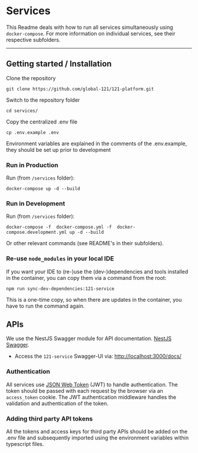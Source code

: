 # Services

This Readme deals with how to run all services simultaneously using `docker-compose`. For more information on individual services, see their respective subfolders.

---

## Getting started / Installation

Clone the repository

    git clone https://github.com/global-121/121-platform.git

Switch to the repository folder

    cd services/

Copy the centralized .env file

    cp .env.example .env

Environment variables are explained in the comments of the .env.example, they should be set up prior to development

### Run in Production

Run (from `/services` folder):

    docker-compose up -d --build

### Run in Development

Run (from `/services` folder):

    docker-compose -f  docker-compose.yml -f  docker-compose.development.yml up -d --build

Or other relevant commands (see README's in their subfolders).

### Re-use `node_modules` in your local IDE

If you want your IDE to (re-)use the (dev-)dependencies and tools installed in the container, you can copy them via a command from the root:

    npm run sync-dev-dependencies:121-service

This is a one-time copy, so when there are updates in the container, you have to run the command again.

## APIs

We use the NestJS Swagger module for API documentation. [NestJS Swagger](https://github.com/nestjs/swagger).

- Access the `121-service` Swagger-UI via: <http://localhost:3000/docs/>

### Authentication

All services use [JSON Web Token](https://jwt.io/) (JWT) to handle authentication. The token should be passed with each request by the browser via an `access_token` cookie. The JWT authentication middleware handles the validation and authentication of the token.

### Adding third party API tokens

All the tokens and access keys for third party APIs should be added on the .env file and subsequently imported using the environment variables within typescript files.
